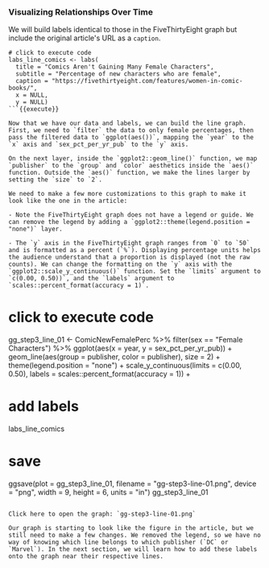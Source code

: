 ### Visualizing Relationships Over Time

We will build labels identical to those in the FiveThirtyEight graph but include the original article's URL as a `caption`.

```
# click to execute code
labs_line_comics <- labs(
  title = "Comics Aren't Gaining Many Female Characters", 
  subtitle = "Percentage of new characters who are female", 
  caption = "https://fivethirtyeight.com/features/women-in-comic-books/",
  x = NULL, 
  y = NULL)
```{{execute}}

Now that we have our data and labels, we can build the line graph. First, we need to `filter` the data to only female percentages, then pass the filtered data to `ggplot(aes())`, mapping the `year` to the `x` axis and `sex_pct_per_yr_pub` to the `y` axis.

On the next layer, inside the `ggplot2::geom_line()` function, we map `publisher` to the `group` and `color` aesthetics inside the `aes()` function. Outside the `aes()` function, we make the lines larger by setting the `size` to `2`. 

We need to make a few more customizations to this graph to make it look like the one in the article:

- Note the FiveThirtyEight graph does not have a legend or guide. We can remove the legend by adding a `ggplot2::theme(legend.position = "none")` layer. 

- The `y` axis in the FiveThirtyEight graph ranges from `0` to `50` and is formatted as a percent (`%`). Displaying percentage units helps the audience understand that a proportion is displayed (not the raw counts). We can change the formatting on the `y` axis with the `ggplot2::scale_y_continuous()` function. Set the `limits` argument to `c(0.00, 0.50))`, and the `labels` argument to `scales::percent_format(accuracy = 1)`.

```
# click to execute code
gg_step3_line_01 <- ComicNewFemalePerc %>% 
  filter(sex == "Female Characters") %>% 
  ggplot(aes(x = year, y = sex_pct_per_yr_pub)) + 
  geom_line(aes(group = publisher, color = publisher),
            size = 2) + 
  theme(legend.position = "none") + 
  scale_y_continuous(limits = c(0.00, 0.50),
         labels = scales::percent_format(accuracy = 1)) +
  # add labels
  labs_line_comics
# save
ggsave(plot = gg_step3_line_01,
        filename = "gg-step3-line-01.png",
        device = "png",
        width = 9,
        height = 6,
        units = "in")
gg_step3_line_01
```{{execute}}

Click here to open the graph: `gg-step3-line-01.png`  

Our graph is starting to look like the figure in the article, but we still need to make a few changes. We removed the legend, so we have no way of knowing which line belongs to which publisher (`DC` or `Marvel`). In the next section, we will learn how to add these labels onto the graph near their respective lines.
